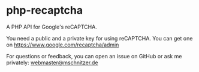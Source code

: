 # php-recaptcha
A PHP API for Google's reCAPTCHA.

You need a public and a private key for using reCAPTCHA. You can get one on https://www.google.com/recaptcha/admin

For questions or feedback, you can open an issue on GitHub or ask me privately: webmaster@mschnitzer.de
